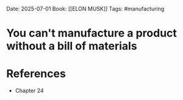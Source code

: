 Date: 2025-07-01
Book: [[ELON MUSK]]
Tags: #manufacturing 
# You can't manufacture a product without a bill of materials



# References
- Chapter 24